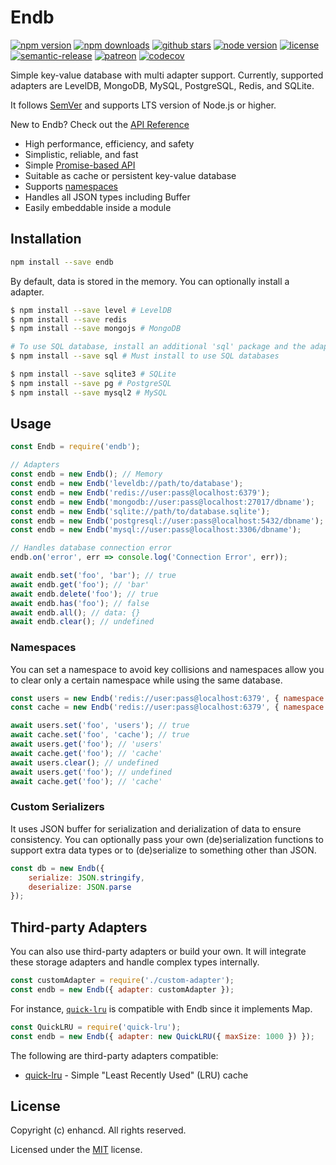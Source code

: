 # Endb

[![npm version](https://badgen.net/npm/v/endb)](https://www.npmjs.com/package/endb)
[![npm downloads](https://badgen.net/npm/dt/endb)](https://www.npmjs.com/package/endb)
[![github stars](https://badgen.net/github/stars/enhancd/endb)](https://github.com/enhancd/endb)
[![node version](https://badgen.net/npm/node/endb)](https://www.npmjs.com/package/endb)
[![license](https://badgen.net/github/license/enhancd/endb)](https://github.com/enhancd/endb/blob/master/LICENSE)
[![semantic-release](https://img.shields.io/badge/%20%20%F0%9F%93%A6%F0%9F%9A%80-semantic--release-e10079.svg)](https://github.com/semantic-release/semantic-release)
[![patreon](https://img.shields.io/badge/donate-patreon-F96854.svg)](https://www.patreon.com/endb)
[![codecov](https://badgen.net/codecov/c/github/enhancd/endb?icon=codecov)](https://codecov.io/gh/enhancd/endb)

Simple key-value database with multi adapter support.
Currently, supported adapters are LevelDB, MongoDB, MySQL, PostgreSQL, Redis, and SQLite.

It follows [SemVer](http://semver.org/) and supports LTS version of Node.js or higher.

New to Endb? Check out the [API Reference](https://endb.js.org)
* High performance, efficiency, and safety
* Simplistic, reliable, and fast
* Simple [Promise-based API](#Usage)
* Suitable as cache or persistent key-value database
* Supports [namespaces](#Namespaces)
* Handles all JSON types including Buffer
* Easily embeddable inside a module

## Installation
```bash
npm install --save endb
```
By default, data is stored in the memory. You can optionally install a adapter.
```bash
$ npm install --save level # LevelDB
$ npm install --save redis
$ npm install --save mongojs # MongoDB

# To use SQL database, install an additional 'sql' package and the adapter
$ npm install --save sql # Must install to use SQL databases

$ npm install --save sqlite3 # SQLite
$ npm install --save pg # PostgreSQL
$ npm install --save mysql2 # MySQL
```

## Usage
```js
const Endb = require('endb');

// Adapters
const endb = new Endb(); // Memory
const endb = new Endb('leveldb://path/to/database');
const endb = new Endb('redis://user:pass@localhost:6379');
const endb = new Endb('mongodb://user:pass@localhost:27017/dbname');
const endb = new Endb('sqlite://path/to/database.sqlite');
const endb = new Endb('postgresql://user:pass@localhost:5432/dbname');
const endb = new Endb('mysql://user:pass@localhost:3306/dbname');

// Handles database connection error
endb.on('error', err => console.log('Connection Error', err));

await endb.set('foo', 'bar'); // true
await endb.get('foo'); // 'bar'
await endb.delete('foo'); // true
await endb.has('foo'); // false
await endb.all(); // data: {}
await endb.clear(); // undefined
```

### Namespaces
You can set a namespace to avoid key collisions and namespaces allow you to clear only a certain namespace while using the same database.
```js
const users = new Endb('redis://user:pass@localhost:6379', { namespace: 'users' });
const cache = new Endb('redis://user:pass@localhost:6379', { namespace: 'cache' });

await users.set('foo', 'users'); // true
await cache.set('foo', 'cache'); // true
await users.get('foo'); // 'users'
await cache.get('foo'); // 'cache'
await users.clear(); // undefined
await users.get('foo'); // undefined
await cache.get('foo'); // 'cache'
```

### Custom Serializers
It uses JSON buffer for serialization and derialization of data to ensure consistency.
You can optionally pass your own (de)serialization functions to support extra data types or to (de)serialize to something other than JSON.
```js
const db = new Endb({
    serialize: JSON.stringify,
    deserialize: JSON.parse
});
```

## Third-party Adapters
You can also use third-party adapters or build your own.
It will integrate these storage adapters and handle complex types internally.
```js
const customAdapter = require('./custom-adapter');
const endb = new Endb({ adapter: customAdapter });
```
For instance, [`quick-lru`](https://github.com/sindresorhus/quick-lru) is compatible with Endb since it implements Map.
```js
const QuickLRU = require('quick-lru');
const endb = new Endb({ adapter: new QuickLRU({ maxSize: 1000 }) });
```
The following are third-party adapters compatible:
* [quick-lru](https://github.com/sindresorhus/quick-lru) - Simple "Least Recently Used" (LRU) cache

## License
Copyright (c) enhancd. All rights reserved.

Licensed under the [MIT](https://github.com/enhancd/endb/blob/master/LICENSE) license.